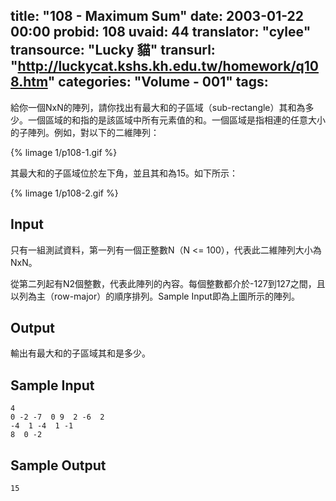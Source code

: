 title: "108 - Maximum Sum"
date: 2003-01-22 00:00
probid: 108
uvaid: 44
translator: "cylee"
transource: "Lucky 貓"
transurl: "http://luckycat.kshs.kh.edu.tw/homework/q108.htm"
categories: "Volume - 001"
tags:
---

給你一個NxN的陣列，請你找出有最大和的子區域（sub-rectangle）其和為多少。一個區域的和指的是該區域中所有元素值的和。一個區域是指相連的任意大小的子陣列。例如，對以下的二維陣列：

{% limage 1/p108-1.gif %}

其最大和的子區域位於左下角，並且其和為15。如下所示：

{% limage 1/p108-2.gif %}

<!-- more -->

## Input ##

只有一組測試資料，第一列有一個正整數N（N <= 100），代表此二維陣列大小為NxN。

從第二列起有N2個整數，代表此陣列的內容。每個整數都介於-127到127之間，且以列為主（row-major）的順序排列。Sample Input即為上圖所示的陣列。

## Output ##

輸出有最大和的子區域其和是多少。

## Sample Input ##

	4
	0 -2 -7  0 9  2 -6  2
	-4  1 -4  1 -1
	8  0 -2

## Sample Output ##

	15